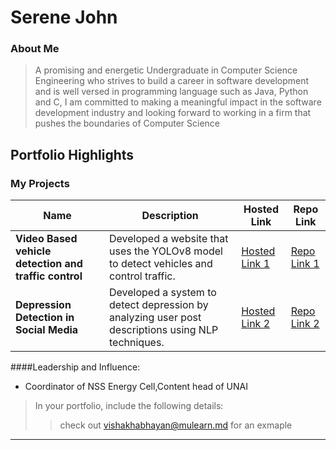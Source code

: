 # Serene John

### About Me

> A promising and energetic Undergraduate in Computer Science Engineering who strives to build a career in
software development and is well versed in programming language such as Java, Python and C, I am committed to making a
meaningful impact in the software development industry and looking forward to working in a firm that pushes the
boundaries of Computer Science


## Portfolio Highlights

### My Projects

| Name                | Description                                                               | Hosted Link                              | Repo Link                                                      |
|---------------------|---------------------------------------------------------------------------|------------------------------------------|----------------------------------------------------------------|
| **Video Based vehicle detection and traffic control**  |Developed a website that uses the YOLOv8 model to detect vehicles and control traffic.| [Hosted Link 1](https://example.com)    | [Repo Link 1](https://github.com/username/project1) |
| **Depression Detection in Social Media**  |Developed a system to detect depression by analyzing user post descriptions using NLP techniques. | [Hosted Link 2](https://example.com)    | [Repo Link 2](https://github.com/username/project2)             |

####Leadership and Influence:

- Coordinator of NSS Energy Cell,Content head of UNAI 







> In your portfolio, include the following details:
>> check out [vishakhabhayan@mulearn.md](./profiles/vishakhabhayan@mulearn.md) for an exmaple

---
